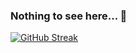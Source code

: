 ### Nothing to see here... 👋
[![GitHub Streak](https://streak-stats.demolab.com/?user=tnam0x)](https://git.io/streak-stats)
